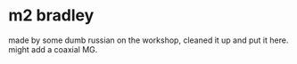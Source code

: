 # m2 bradley
made by some dumb russian on the workshop, cleaned it up and put it here. might add a coaxial MG.
